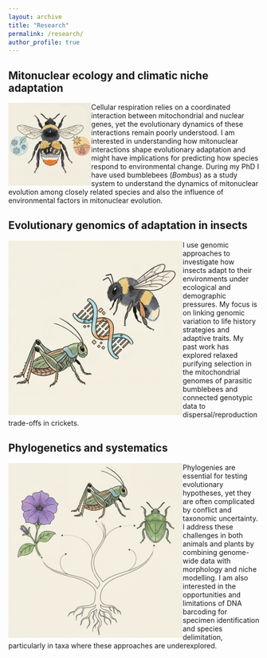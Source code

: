 ```yaml
---
layout: archive
title: "Research"
permalink: /research/
author_profile: true
---
```


## Mitonuclear ecology and climatic niche adaptation
<img align="left" width="33%" src="/images/mitonuclear.png">
Cellular respiration relies on a coordinated interaction between mitochondrial and nuclear genes, yet the evolutionary dynamics of these interactions remain poorly understood. I am interested in understanding how mitonuclear interactions shape evolutionary adaptation and might have implications for predicting how species respond to environmental change. During my PhD I have used bumblebees (<i>Bombus</i>) as a study system to understand the dynamics of mitonuclear evolution among closely related species and also the influence of environmental factors in mitonuclear evolution. <br clear="left"/>

## Evolutionary genomics of adaptation in insects
<img src="/images/genomics.png" width="350" align="left" >
I use genomic approaches to investigate how insects adapt to their environments under ecological and demographic pressures. My focus is on linking genomic variation to life history strategies and adaptive traits. My past work has explored relaxed purifying selection in the mitochondrial genomes of parasitic bumblebees and connected genotypic data to dispersal/reproduction trade-offs in crickets.<br clear="left"/>

## Phylogenetics and systematics
<img src="/images/systematics.png" width="350" align="left" >
Phylogenies are essential for testing evolutionary hypotheses, yet they are often complicated by conflict and taxonomic uncertainty. I address these challenges in both animals and plants by combining genome-wide data with morphology and niche modelling. I am also interested in the opportunities and limitations of DNA barcoding for specimen identification and species delimitation, particularly in taxa where these approaches are underexplored.
